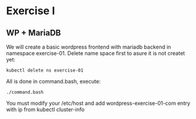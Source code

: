# Exercise I

## WP + MariaDB

We will create a basic wordpress frontend with mariadb backend in namespace exercise-01. Delete name space first to asure it is not createt yet:

```
kubectl delete ns exercise-01
```

All is done in command.bash, execute:

```
./command.bash
```

You must modify your /etc/host and add wordpress-exercise-01-com entry with ip from kubectl cluster-info

